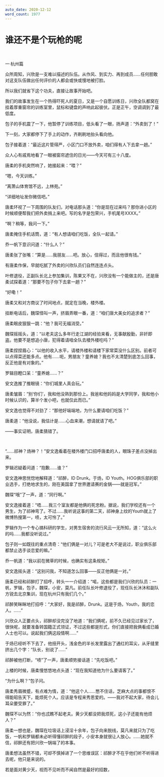 ```yaml
---
auto_date: 2020-12-12
word_count: 1977
---
```


# 谁还不是个玩枪的呢

<br>

一·杭州篇

众所周知，兴欣是一支难以描述的队伍。从作风、到实力、再到成员……任何胆敢对这支队伍做出任何评价的人都会或快或慢地被打脸。

所以我们就省下这个功夫，直接让故事开始吧。

我们的故事发生在一个热得吓死人的夏日，又是一个自愿训练日，兴欣全队都窝在挂着厚重窗帘的训练室里，鼠标和键盘的声响此起彼伏。正是正午，空调调到了最低度。

包子的手机震了一下，他暂停了训练项目，低头看了一眼，扬声道：“外卖到了！”

下一刻，大家都停下了手上的动作，齐刷刷地抬头看向他。

包子接着道：“最近这片管得严，小区门口不放外卖，咱们得有人下去拿一趟。”

众人心有戚焉地看了一眼被窗帘遮住的日光——今天可有三十八度。

唐柔的手机突然响了，她接起来：“喂？”

“嗯，今天训练。”

“离萧山体育馆不远，上林苑。”

“详细地址发你微信吧。”

唐柔环视了一下周围的队友们，对电话那头道：“你是现在过来吗？那你进小区的时候顺便帮我们把外卖捎上来吧。写的名字是包荣兴，手机尾号XXXX。”

“啊？稍等，我问一下。”

唐柔掩住手机话筒，道：“有人想请咱们吃饭，全队一起请。”

乔一帆下意识问道：“什么人？”

唐柔张了张嘴：“算是……我朋友……吧。放心，信得过，而且他很有钱。”

有唐柔作保，早就吃腻了外卖的兴欣队员们自然连连点头。

叶修退役，正副队长北上参加集训，陈果又不在，兴欣没有一个能做主的，还是唐柔试探着道：“那要不包子你下去拿一趟？”

“好嘞！”

唐柔又和对方商议了时间地点，就定在当晚，楼外楼。

挂断电话后，魏琛怪叫一声，挤眉弄眼一番，道：“咱们唐大美女的追求者？”

唐柔眼皮狠狠一跳：“他？我可无福消受。”

魏琛摇摇头，道：“以老夫这么多年行走江湖的经验来看，无事献殷勤，非奸即盗。他要不是想追小唐，犯得着请咱全队去楼外楼吃吗？”

唐柔捏捏眉心：“以他的收入水平，请楼外楼和请楼下家常菜没什么区别。前者可以点得菜还能多点。他有……呃，男朋友？童养媳？我也不太清楚到底怎么回事，反正他是有对象的。”

罗辑目瞪口呆：“童养媳……？”

安文逸推了推眼镜：“你们城里人真会玩。”

唐柔皱眉：“别‘你们’，我和他没熟到那份上。我爸和他妈妈是大学同学，我和他小时候认识的，算半个发小吧，也就仅此而已。”

安文逸也觉得不对劲了：“那他好端端地，为什么要请咱们吃饭？”

唐柔道：“他没说，我估计是……心血来潮，想请就请了吧。”

——事实证明，唐柔猜错了。

<br>

“……祁神？炀神？！”安文逸看着在楼外楼门口招呼唐柔的人，眼珠子差点没掉出来。

罗辑迟疑着问道：“抱歉……谁？”

安文逸神思恍惚地解释道：“祁醉，ID Drunk。于炀，ID Youth。HOG俱乐部的职业选手，打绝地求生的，刚在美国拿了世界邀请赛的金锅——就是冠军。”

魏琛“哦”了一声，道：“同行啊。”

安文逸接着道：“唔……我三个室友都是他俩的死忠粉。据说，我们学校还有一个男生，为了祁神弯了。不过……我听说这事的第二天，祁神身上纹的Youth就上了微博热搜第一，啧，太可怜了。”

罗辑作为一个专心搞科研的学生，对男生宿舍的流行风云一无所知，道：“这么火的吗……我都没听说过。”

包子则一如既往的重点清奇：“他们俩是一对儿？可是老大不是说过，职业俱乐部都禁止选手谈恋爱的嘛。”

乔一帆道：“我以前在微草的时候，也确实有这条规矩。”

安文逸摇头道：“这别问我，不知道怎么回事——反正他俩是一对。”

唐柔已经和祁醉打了招呼，转头一一介绍道：“喏，这些都是我们兴欣的队员：一帆，罗辑，包子，魏琛，小安，莫凡。前任队长叶修退役了，现任队长沐沐和副队方锐去北京集训，现在杭州只有我们几个。”

祁醉笑眯眯地打招呼：“大家好，我是祁醉，Drunk。这是于炀，Youth，我的恋人。……”

兴欣众人正要点头，祁醉却没完没了地道：“我们俩呢，前不久已经见过家长了，很快呢，就要准备转国籍正式领证，不过这些都是形式，你们直接把我俩看成已婚人士也可以。说起我们俩这段情啊……”

于炀已经听不下去了，他扭开头，浅金色的半长发里露出了通红的耳尖，从牙缝里挤出几个字：“队长，别说了……”

祁醉被他打断，“啧”了一声，唐柔顺势接话道：“先吃饭吧。”

上楼的时候，唐柔慢悠悠地点头道：“现在我知道他为什么要请客了。”

“为什么啊？”包子问。

唐柔秀眉微蹙，有点难为情，道：“他这个人……憋不住话，芝麻大点的事都恨不得能昭告天下，能烦死个人。应该是专程来秀恩爱的。——我对不起大家，待会儿耳朵要受罪了。”

魏琛不以为然：“你也忒瞧不起老夫。黄少天都没把我烦死，这小子还能有他烦人？”

唐柔一想也是，魏琛在垃圾话上浸淫十余年，包子向来脱线，莫凡来就只为了吃饭，一帆和罗辑都未必听得懂祁醉的段子，小安本身就很让人放心。……她就不信，祁醉还有把兴欣一锅端了的本事。

唐柔想法虽然不错，可却不慎掉进了一个思维误区：祁醉才不在乎他们听不听得进去呢，他只是来说的。

若是面对黄少天，视而不见听而不闻自然是最好的招数，
